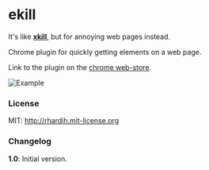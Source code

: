 ekill
=============

It's like [**xkill**](https://en.wikipedia.org/wiki/Xkill), but for annoying web pages instead.

Chrome plugin for quickly getting elements on a web page.

Link to the plugin on the [chrome web-store](https://missing).

![Example](https://raw.githubusercontent.com/rhardih/ekill/master/example.gif)

### License

MIT: http://rhardih.mit-license.org

### Changelog

**1.0**: Initial version.

